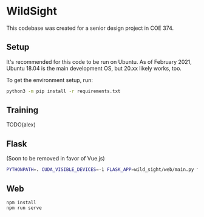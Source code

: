 # WildSight

This codebase was created for a senior design project in COE 374.


## Setup
It's recommended for this code to be run on Ubuntu. As of February 2021, Ubuntu
18.04 is the main development OS, but 20.xx likely works, too.

To get the environment setup, run:

```bash
python3 -m pip install -r requirements.txt
```

## Training

TODO(alex)

## Flask
(Soon to be removed in favor of Vue.js)

```bash
PYTHONPATH=. CUDA_VISIBLE_DEVICES=-1 FLASK_APP=wild_sight/web/main.py flask run
```

## Web

```
npm install
npm run serve
```
